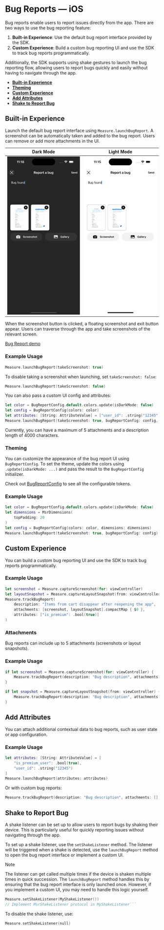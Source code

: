 # Bug Reports — iOS

Bug reports enable users to report issues directly from the app. There are two ways to use the bug reporting feature:

1. **Built-in Experience**: Use the default bug report interface provided by the SDK.
2. **Custom Experience**: Build a custom bug reporting UI and use the SDK to track bug reports programmatically.

Additionally, the SDK supports using shake gestures to launch the bug reporting flow, allowing users to report bugs quickly and easily without having to navigate through the app.

* [**Built-in Experience**](#built-in-experience)
* [**Theming**](#theming)
* [**Custom Experience**](#custom-experience)
* [**Add Attributes**](#add-attributes)
* [**Shake to Report Bug**](#shake-to-report-bug)

## Built-in Experience

Launch the default bug report interface using `Measure.launchBugReport`. A screenshot can be automatically taken and added to the bug report. Users can remove or add more attachments in the UI.

| Dark Mode                                    | Light Mode                                     |
|----------------------------------------------|------------------------------------------------|
| ![Dark Mode](assets/ios-bug-report-dark.png) | ![Light Mode](assets/ios-bug-report-light.png) |

When the screenshot button is clicked, a floating screenshot and exit button appear. Users can traverse through the app and take screenshots of the relevant screen.

[Bug Report demo](https://github.com/user-attachments/assets/491e685b-e1ae-4c8d-ac36-8f42d73fa3eb)

### Example Usage

```swift
Measure.launchBugReport(takeScreenshot: true)
```

To disable taking a screenshot when launching, set `takeScreenshot: false`:

```swift
Measure.launchBugReport(takeScreenshot: false)
```

You can also pass a custom UI config and attributes:

```swift
let color = BugReportConfig.default.colors.update(isDarkMode: false)
let config = BugReportConfig(colors: color)
let attributes: [String: AttributeValue] = ["user_id": .string("12345")]
Measure.launchBugReport(takeScreenshot: true, bugReportConfig: config, attributes: attributes)
```

Currently, you can have a maximum of 5 attachments and a description length of 4000 characters.

### Theming

You can customize the appearance of the bug report UI using `BugReportConfig`. To set the theme, update the colors using `.update(isDarkMode: ...)` and pass the result to the `BugReportConfig` initializer.

Check out [BugReportConfig](../../ios/Sources/MeasureSDK/Swift/BugReport/BugReportConfig/) to see all the configurable tokens.

### Example Usage

```swift
let color = BugReportConfig.default.colors.update(isDarkMode: false)
let dimensions = MsrDimensions(
    topPadding: 20
)
let config = BugReportConfig(colors: color, dimensions: dimensions)
Measure.launchBugReport(takeScreenshot: true, bugReportConfig: config)
```

## Custom Experience

You can build a custom bug reporting UI and use the SDK to track bug reports programmatically.

### Example Usage

```swift
let screenshot = Measure.captureScreenshot(for: viewController)
let layoutSnapshot = Measure.captureLayoutSnapshot(from: viewController)
Measure.trackBugReport(
    description: "Items from cart disappear after reopening the app",
    attachments: [screenshot, layoutSnapshot].compactMap { $0 },
    attributes: ["is_premium": .bool(true)]
)
```

### Attachments

Bug reports can include up to 5 attachments (screenshots or layout snapshots).

### Example Usage

```swift
if let screenshot = Measure.captureScreenshot(for: viewController) {
    Measure.trackBugReport(description: "Bug description", attachments: [screenshot], attributes: nil)
}
```

```swift
if let snapshot = Measure.captureLayoutSnapshot(from: viewController) {
    Measure.trackBugReport(description: "Bug description", attachments: [snapshot], attributes: nil)
}
```

## Add Attributes

You can attach additional contextual data to bug reports, such as user state or app configuration.

### Example Usage

```swift
let attributes: [String: AttributeValue] = [
    "is_premium_user": .bool(true),
    "user_id": .string("12345")
]
Measure.launchBugReport(attributes: attributes)
```

Or with custom bug reports:

```swift
Measure.trackBugReport(description: "Bug description", attachments: [], attributes: attributes)
```

## Shake to Report Bug

A shake listener can be set up to allow users to report bugs by shaking their device. This is particularly useful for
quickly reporting issues without navigating through the app.

To set up a shake listener, use the `setShakeListener` method. The listener will be triggered when a shake is detected,
use the `launchBugReport` method to open the bug report interface or implement a custom UI.

> [!NOTE]
> The listener can get called multiple times if the device is shaken multiple times in quick succession.
> The `launchBugReport` method handles this by ensuring that the bug report interface is only launched once. 
> However, if you implement a custom UI, you may need to handle this logic yourself.

```swift
Measure.setShakeListener(MyShakeListener())
// Implement MsrShakeListener protocol in MyShakeListener```
```

To disable the shake listener, use:

```swift
Measure.setShakeListener(null)
```
